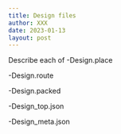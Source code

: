 ```yaml
---
title: Design files
author: XXX
date: 2023-01-13
layout: post
---
```





Describe each of
-Design.place

-Design.route

-Design.packed

-Design_top.json

-Design_meta.json
